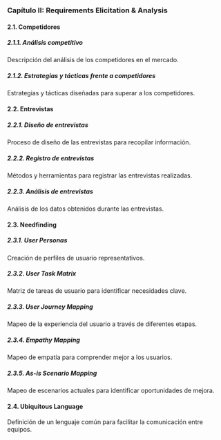 ### Capítulo II: Requirements Elicitation & Analysis

#### 2.1. Competidores

##### 2.1.1. Análisis competitivo
Descripción del análisis de los competidores en el mercado.

##### 2.1.2. Estrategias y tácticas frente a competidores
Estrategias y tácticas diseñadas para superar a los competidores.

#### 2.2. Entrevistas

##### 2.2.1. Diseño de entrevistas
Proceso de diseño de las entrevistas para recopilar información.

##### 2.2.2. Registro de entrevistas
Métodos y herramientas para registrar las entrevistas realizadas.

##### 2.2.3. Análisis de entrevistas
Análisis de los datos obtenidos durante las entrevistas.

#### 2.3. Needfinding

##### 2.3.1. User Personas
Creación de perfiles de usuario representativos.

##### 2.3.2. User Task Matrix
Matriz de tareas de usuario para identificar necesidades clave.

##### 2.3.3. User Journey Mapping
Mapeo de la experiencia del usuario a través de diferentes etapas.

##### 2.3.4. Empathy Mapping
Mapeo de empatía para comprender mejor a los usuarios.

##### 2.3.5. As-is Scenario Mapping
Mapeo de escenarios actuales para identificar oportunidades de mejora.

#### 2.4. Ubiquitous Language
Definición de un lenguaje común para facilitar la comunicación entre equipos.